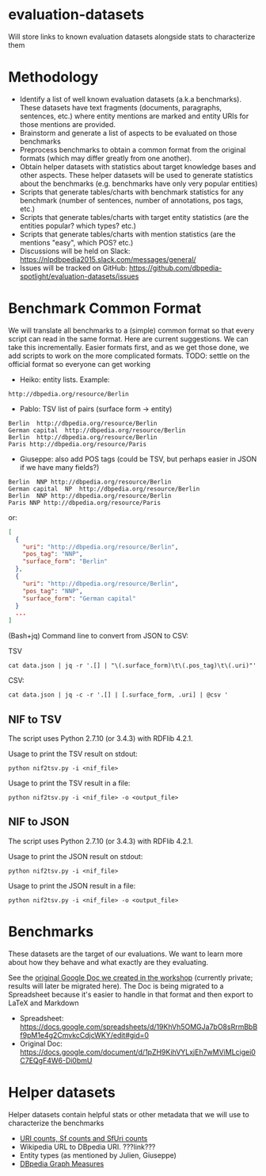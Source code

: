 # evaluation-datasets

Will store links to known evaluation datasets alongside stats to characterize them


# Methodology

* Identify a list of well known evaluation datasets (a.k.a benchmarks). These datasets have text fragments (documents, paragraphs, sentences, etc.) where entity mentions are marked and entity URIs for those mentions are provided.
* Brainstorm and generate a list of aspects to be evaluated on those benchmarks
* Preprocess benchmarks to obtain a common format from the original formats (which may differ greatly from one another).
* Obtain helper datasets with statistics about target knowledge bases and other aspects. These helper datasets will be used to generate statistics about the benchmarks (e.g. benchmarks have only very popular entities)
* Scripts that generate tables/charts with benchmark statistics for any benchmark (number of sentences, number of annotations, pos tags, etc.)
* Scripts that generate tables/charts with target entity statistics (are the entities popular? which types? etc.)
* Scripts that generate tables/charts with mention statistics (are the mentions "easy", which POS? etc.)
* Discussions will be held on Slack: https://nlpdbpedia2015.slack.com/messages/general/
* Issues will be tracked on GitHub: https://github.com/dbpedia-spotlight/evaluation-datasets/issues

# Benchmark Common Format

We will translate all benchmarks to a (simple) common format so that every script can read in the same format. Here are current suggestions. We can take this incrementally. Easier formats first, and as we get those done, we add scripts to work on the more complicated formats. TODO: settle on the official format so everyone can get working

* Heiko: entity lists. Example:
```
http://dbpedia.org/resource/Berlin
```
* Pablo: TSV list of pairs (surface form -> entity)
```
Berlin  http://dbpedia.org/resource/Berlin
German capital  http://dbpedia.org/resource/Berlin
Berlin  http://dbpedia.org/resource/Berlin
Paris http://dbpedia.org/resource/Paris
```
* Giuseppe: also add POS tags (could be TSV, but perhaps easier in JSON if we have many fields?)
```
Berlin  NNP http://dbpedia.org/resource/Berlin
German capital  NP  http://dbpedia.org/resource/Berlin
Berlin  NNP http://dbpedia.org/resource/Berlin
Paris NNP http://dbpedia.org/resource/Paris
```
or:
```json
[
  {
    "uri": "http://dbpedia.org/resource/Berlin",
    "pos_tag": "NNP",
    "surface_form": "Berlin"
  },
  {
    "uri": "http://dbpedia.org/resource/Berlin",
    "pos_tag": "NNP",
    "surface_form": "German capital"
  }
  ...
]
```

(Bash+jq) Command line to convert from JSON to CSV:

TSV
```
cat data.json | jq -r '.[] | "\(.surface_form)\t\(.pos_tag)\t\(.uri)"' 
```

CSV:
```
cat data.json | jq -c -r '.[] | [.surface_form, .uri] | @csv '
```

## NIF to TSV

The script uses Python 2.7.10 (or 3.4.3) with RDFlib 4.2.1.

Usage to print the TSV result on stdout:

```
python nif2tsv.py -i <nif_file>
```

Usage to print the TSV result in a file:

```
python nif2tsv.py -i <nif_file> -o <output_file>
```

## NIF to JSON

The script uses Python 2.7.10 (or 3.4.3) with RDFlib 4.2.1.

Usage to print the JSON result on stdout:

```
python nif2tsv.py -i <nif_file>
```

Usage to print the JSON result in a file:

```
python nif2tsv.py -i <nif_file> -o <output_file>
```

# Benchmarks

These datasets are the target of our evaluations. We want to learn more about how they behave and what exactly are they evaluating.

See the [original Google Doc we created in the workshop](https://docs.google.com/document/d/1pZH9KihVYLxjEh7wMViMLcigei0C7EQgF4W6-Di0bmU/edit) (currently private; results will later be migrated here). The Doc is being migrated to a Spreadsheet because it's easier to handle in that format and then export to LaTeX and Markdown

* Spreadsheet: https://docs.google.com/spreadsheets/d/19KhVh5OMGJa7bO8sRrmBbBf9pM1e4g2CmvkcCdjcWKY/edit#gid=0
* Original Doc: https://docs.google.com/document/d/1pZH9KihVYLxjEh7wMViMLcigei0C7EQgF4W6-Di0bmU

# Helper datasets

Helper datasets contain helpful stats or other metadata that we will use to characterize the benchmarks

* [URI counts, Sf counts and SfUri counts](https://github.com/dbpedia-spotlight/dbpedia-spotlight/wiki/Raw-data)
* Wikipedia URL to DBpedia URI. ???link???
* Entity types (as mentioned by Julien, Giuseppe)
* [DBpedia Graph Measures](http://s16a.org/node/6)


